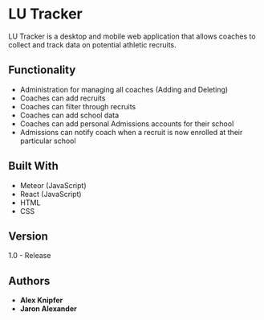 # LU Tracker

LU Tracker is a desktop and mobile web application that allows coaches to collect
and track data on potential athletic recruits.

## Functionality

* Administration for managing all coaches (Adding and Deleting)
* Coaches can add recruits
* Coaches can filter through recruits
* Coaches can add school data
* Coaches can add personal Admissions accounts for their school
* Admissions can notify coach when a recruit is now enrolled at their particular school

## Built With

* Meteor (JavaScript)
* React (JavaScript)
* HTML
* CSS

## Version

1.0 - Release

## Authors

* **Alex Knipfer**
* **Jaron Alexander**
